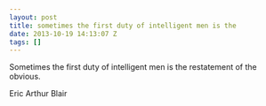 ```yaml
---
layout: post
title: sometimes the first duty of intelligent men is the
date: 2013-10-19 14:13:07 Z
tags: []
---
```

Sometimes the first duty of intelligent men is the restatement of the obvious.

Eric Arthur Blair

